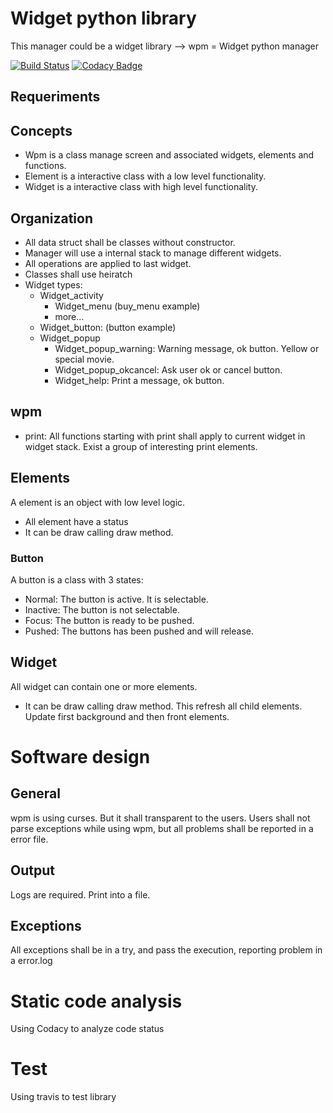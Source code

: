 # Widget python library

This manager could be a widget library --> wpm = Widget python manager

[![Build Status](https://travis-ci.org/vgonisanz/wpm.svg?branch=master)](https://travis-ci.org/vgonisanz/wpm)
[![Codacy Badge](https://api.codacy.com/project/badge/Grade/1b17a8abfe964a1ea304529d755cffa7)](https://www.codacy.com/app/vgonisanz/wpm?utm_source=github.com&amp;utm_medium=referral&amp;utm_content=vgonisanz/wpm&amp;utm_campaign=Badge_Grade)

## Requeriments

## Concepts

* Wpm is a class manage screen and associated widgets, elements and functions.
* Element is a interactive class with a low level functionality.
* Widget is a interactive class with high level functionality.

## Organization

* All data struct shall be classes without constructor.
* Manager will use a internal stack to manage different widgets.
* All operations are applied to last widget.
* Classes shall use heiratch
* Widget types:
  * Widget_activity
    * Widget_menu (buy_menu example)
    * more...
  * Widget_button: (button example)
  * Widget_popup
    * Widget_popup_warning: Warning message, ok button. Yellow or special movie.
    * Widget_popup_okcancel: Ask user ok or cancel button.
    * Widget_help: Print a message, ok button.

## wpm

* print: All functions starting with print shall apply to current widget in widget stack. Exist a group of interesting print elements.

## Elements

A element is an object with low level logic.

* All element have a status
* It can be draw calling draw method.

### Button

A button is a class with 3 states:

* Normal: The button is active. It is selectable.
* Inactive: The button is not selectable.
* Focus: The button is ready to be pushed.
* Pushed: The buttons has been pushed and will release.

## Widget

All widget can contain one or more elements.

* It can be draw calling draw method. This refresh all child elements. Update first background and then front elements.

# Software design

## General

wpm is using curses. But it shall transparent to the users. Users shall not parse exceptions while using wpm, but all problems shall be reported in a error file.
## Output

Logs are required. Print into a file.

## Exceptions

All exceptions shall be in a try, and pass the execution, reporting problem in a error.log

# Static code analysis

Using Codacy to analyze code status

# Test

Using travis to test library
